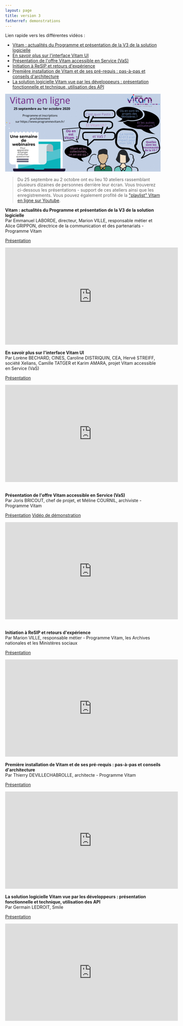 ```yaml
---
layout: page
title: version 3
fatherref: demonstrations
---
```


Lien rapide vers les différentes vidéos :
* [Vitam : actualités du Programme et présentation de la V3 de la solution logicielle](#actu)
* [En savoir plus sur l'interface Vitam UI](#vitamUI)
* [Présentation de l'offre Vitam accessible en Service (VaS)](#VaS)
* [Initiation à ReSIP et retours d'expérience](#ReSIP)
* [Première installation de Vitam et de ses pré-requis : pas-à-pas et conseils d'architecture](#primoinstall)
* [La solution logicielle Vitam vue par les développeurs : présentation fonctionnelle et technique, utilisation des API](#dev)

![Logos](/public/images/evenement-v3.png)

> Du 25 septembre au 2 octobre ont eu lieu 10 ateliers rassemblant plusieurs dizaines de personnes derrière leur écran. Vous trouverez ci-dessous les présentations - support de ces ateliers ainsi que les enregistrements.
Vous pouvez également profité de la ["playlist" Vitam en ligne sur Youtube](https://www.youtube.com/playlist?list=PLQfLivYQ129yTFCYQhNPeFwmDkVihFIjX).


<a name="actu"></a>
**Vitam : actualités du Programme et présentation de la V3 de la solution logicielle**  
Par Emmanuel LABORDE, directeur, Marion VILLE, responsable métier et Alice GRIPPON, directrice de la communication et des partenariats - Programme Vitam

[Présentation](/ressources/RefCourant/20200925_Vitamenligne_presentation_v2.1.pdf)
<iframe width="560" height="315" src="https://www.youtube.com/embed/qEcOKmBAu7c" frameborder="0" allow="accelerometer; autoplay; clipboard-write; encrypted-media; gyroscope; picture-in-picture" allowfullscreen></iframe>


<a name="vitamUI"></a>
**En savoir plus sur l'interface Vitam UI**  
Par Lorène BECHARD, CINES, Caroline DISTRIQUIN, CEA, Hervé STREIFF, société Xelians, Camille TATGER et Karim AMARA, projet Vitam accessible en Service (VaS)

[Présentation](/ressources/RefCourant/20200928_Vitamenligne_VITAM_UI.pdf)
<iframe width="560" height="315" src="https://www.youtube.com/embed/t9lAx_-seAY" frameborder="0" allow="accelerometer; autoplay; clipboard-write; encrypted-media; gyroscope; picture-in-picture" allowfullscreen></iframe>


<a name="VaS"></a>  
**Présentation de l'offre Vitam accessible en Service (VaS)**  
Par Joris BRICOUT, chef de projet, et Méline COURNIL, archiviste - Programme Vitam

[Présentation](/ressources/RefCourant/20200928_Vitamenligne_VaS.pdf)
[Vidéo de démonstration](https://youtu.be/JVQ670VKzu0)
<iframe width="560" height="315" src="https://www.youtube.com/embed/LipoLJb_mBo" frameborder="0" allow="accelerometer; autoplay; clipboard-write; encrypted-media; gyroscope; picture-in-picture" allowfullscreen></iframe>
   

<a name="ReSIP"></a>   
**Initiation à ReSIP et retours d'expérience**  
Par Marion VILLE, responsable métier - Programme Vitam, les Archives nationales et les Ministères sociaux

[Présentation](/ressources/RefCourant/20200929_Vitamenligne_resip.pdf)
<iframe width="560" height="315" src="https://www.youtube.com/embed/Gg9Kqlf3yEY" frameborder="0" allow="accelerometer; autoplay; clipboard-write; encrypted-media; gyroscope; picture-in-picture" allowfullscreen></iframe>


<a name="primoinstall"></a> 
**Première installation de Vitam et de ses pré-requis : pas-à-pas et conseils d'architecture**  
Par Thierry DEVILLECHABROLLE, architecte - Programme Vitam

[Présentation](/ressources/RefCourant/20201001_VitamenLigne_primoinstall.pdf)
<iframe width="560" height="315" src="https://www.youtube.com/embed/zFuXVBd0Gw0" frameborder="0" allow="accelerometer; autoplay; clipboard-write; encrypted-media; gyroscope; picture-in-picture" allowfullscreen></iframe>

   
<a name="dev"></a>
**La solution logicielle Vitam vue par les développeurs : présentation fonctionnelle et technique, utilisation des API**  
Par Germain LEDROIT, Smile

[Présentation](/ressources/RefCourant/20201001_Vitamenligne_developpeurs.pdf)
<iframe width="560" height="315" src="https://www.youtube.com/embed/4dv6hJ2CWX4" frameborder="0" allow="accelerometer; autoplay; clipboard-write; encrypted-media; gyroscope; picture-in-picture" allowfullscreen></iframe>
